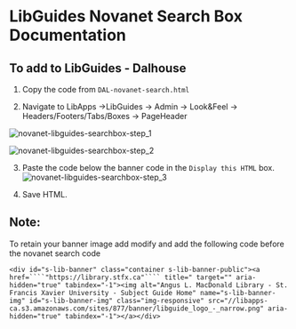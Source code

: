 # LibGuides Novanet Search Box Documentation

## To add to LibGuides - Dalhouse
1. Copy the code from `DAL-novanet-search.html`

2. Navigate to LibApps ->LibGuides -> Admin -> Look&Feel -> Headers/Footers/Tabs/Boxes -> PageHeader

![novanet-libguides-searchbox-step_1](https://github.com/stfxlibrary/libguide-novanet-search/assets/47865972/fdd23028-d730-4b3e-b9b0-e8f27c421d2f)

![novanet-libguides-searchbox-step_2](https://github.com/stfxlibrary/libguide-novanet-search/assets/47865972/243667d9-7e22-465c-af32-8a888d749661)

3. Paste the code below the banner code in the `Display this HTML` box.
![novanet-libguides-searchbox-step_3](https://github.com/stfxlibrary/libguide-novanet-search/assets/47865972/5fd2d119-951e-4fcc-9e65-021a7d18665a)

4. Save HTML.

## Note:
To retain your banner image add modify and add the following code before the novanet search code
```
<div id="s-lib-banner" class="container s-lib-banner-public"><a href=````"https://library.stfx.ca"```` title=" target="" aria-hidden="true" tabindex="-1"><img alt="Angus L. MacDonald Library - St. Francis Xavier University - Subject Guide Home" name="s-lib-banner-img" id="s-lib-banner-img" class="img-responsive" src="//libapps-ca.s3.amazonaws.com/sites/877/banner/libguide_logo_-_narrow.png" aria-hidden="true" tabindex="-1"></a></div>
```
